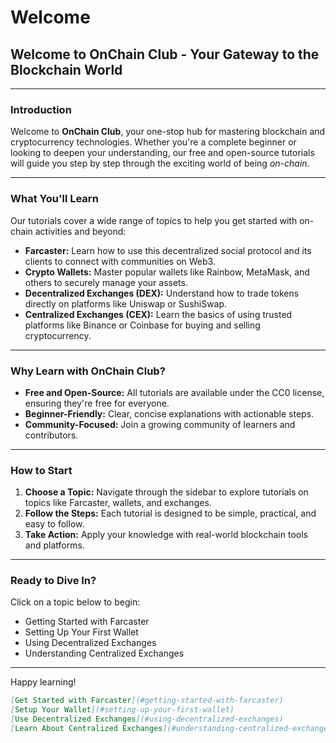# Welcome

## Welcome to OnChain Club - Your Gateway to the Blockchain World

***

### Introduction

Welcome to **OnChain Club**, your one-stop hub for mastering blockchain and cryptocurrency technologies. Whether you're a complete beginner or looking to deepen your understanding, our free and open-source tutorials will guide you step by step through the exciting world of being _on-chain_.

***

### What You'll Learn

Our tutorials cover a wide range of topics to help you get started with on-chain activities and beyond:

* **Farcaster:** Learn how to use this decentralized social protocol and its clients to connect with communities on Web3.
* **Crypto Wallets:** Master popular wallets like Rainbow, MetaMask, and others to securely manage your assets.
* **Decentralized Exchanges (DEX):** Understand how to trade tokens directly on platforms like Uniswap or SushiSwap.
* **Centralized Exchanges (CEX):** Learn the basics of using trusted platforms like Binance or Coinbase for buying and selling cryptocurrency.

***

### Why Learn with OnChain Club?

* **Free and Open-Source:** All tutorials are available under the CC0 license, ensuring they're free for everyone.
* **Beginner-Friendly:** Clear, concise explanations with actionable steps.
* **Community-Focused:** Join a growing community of learners and contributors.

***

### How to Start

1. **Choose a Topic:** Navigate through the sidebar to explore tutorials on topics like Farcaster, wallets, and exchanges.
2. **Follow the Steps:** Each tutorial is designed to be simple, practical, and easy to follow.
3. **Take Action:** Apply your knowledge with real-world blockchain tools and platforms.

***

### Ready to Dive In?

Click on a topic below to begin:

* Getting Started with Farcaster
* Setting Up Your First Wallet
* Using Decentralized Exchanges
* Understanding Centralized Exchanges

***

Happy learning!

```markdown
[Get Started with Farcaster](#getting-started-with-farcaster)  
[Setup Your Wallet](#setting-up-your-first-wallet)  
[Use Decentralized Exchanges](#using-decentralized-exchanges)  
[Learn About Centralized Exchanges](#understanding-centralized-exchanges)
```

